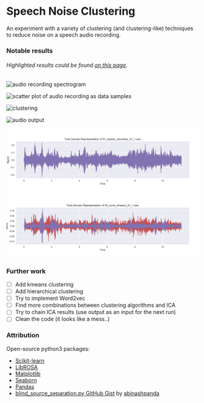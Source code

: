 # Speech Noise Clustering
An experiment with a variety of clustering (and clustering-like) techniques to reduce noise on a speech audio recording.

### Notable results

###### Highlighted results could be found [on this page](https://dodiku.github.io/noise_clustering/results/).

![audio recording spectrogram](/results/images/pcolormesh.png)

![scatter plot of audio recording as data samples](/results/images/scatter.png)

![clustering](/results/images/spectral_cluster.png)

![audio output](/results/images/spectral.png)

![ICA](/results/images/TDR.png)


### Further work
- [ ] Add kmeans clustering
- [ ] Add hierarchical clustering
- [ ] Try to implement Word2vec
- [ ] Find more combinations between clustering algorithms and ICA
- [ ] Try to chain ICA results (use output as an input for the next run)
- [ ] Clean the code (it looks like a mess..)

### Attribution
Open-source python3 packages:
- [Scikit-learn](http://scikit-learn.org)
- [LibROSA](http://librosa.github.io/librosa/index.html)
- [Matplotlib](http://matplotlib.org/)
- [Seaborn](https://seaborn.pydata.org)
- [Pandas](http://pandas.pydata.org/)
- [blind_source_separation.py GitHub Gist](https://gist.github.com/abinashpanda/11113098) by [abinashpanda](https://github.com/abinashpanda)
